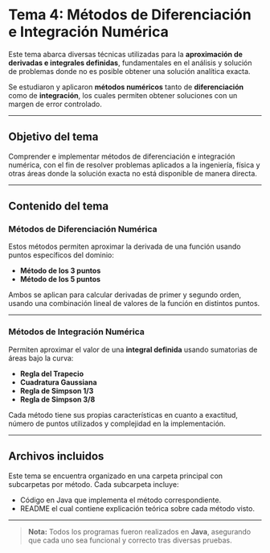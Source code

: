 # Tema 4: Métodos de Diferenciación e Integración Numérica 

Este tema abarca diversas técnicas utilizadas para la **aproximación de derivadas e integrales definidas**, fundamentales en el análisis y solución de problemas donde no es posible obtener una solución analítica exacta.

Se estudiaron y aplicaron **métodos numéricos** tanto de **diferenciación** como de **integración**, los cuales permiten obtener soluciones con un margen de error controlado.

---

## Objetivo del tema

Comprender e implementar métodos de diferenciación e integración numérica, con el fin de resolver problemas aplicados a la ingeniería, física y otras áreas donde la solución exacta no está disponible de manera directa.

---

## Contenido del tema

### Métodos de Diferenciación Numérica

Estos métodos permiten aproximar la derivada de una función usando puntos específicos del dominio:

- **Método de los 3 puntos**
- **Método de los 5 puntos**

Ambos se aplican para calcular derivadas de primer y segundo orden, usando una combinación lineal de valores de la función en distintos puntos.

---

### Métodos de Integración Numérica

Permiten aproximar el valor de una **integral definida** usando sumatorias de áreas bajo la curva:

- **Regla del Trapecio**
- **Cuadratura Gaussiana**
- **Regla de Simpson 1/3**
- **Regla de Simpson 3/8**

Cada método tiene sus propias características en cuanto a exactitud, número de puntos utilizados y complejidad en la implementación.

---

## Archivos incluidos

Este tema se encuentra organizado en una carpeta principal con subcarpetas por método. Cada subcarpeta incluye:

- Código en Java que implementa el método correspondiente.
- README el cual contiene explicación teórica sobre cada método visto.

---

> **Nota:** Todos los programas fueron realizados en **Java**, asegurando que cada uno sea funcional y correcto tras diversas pruebas.  
